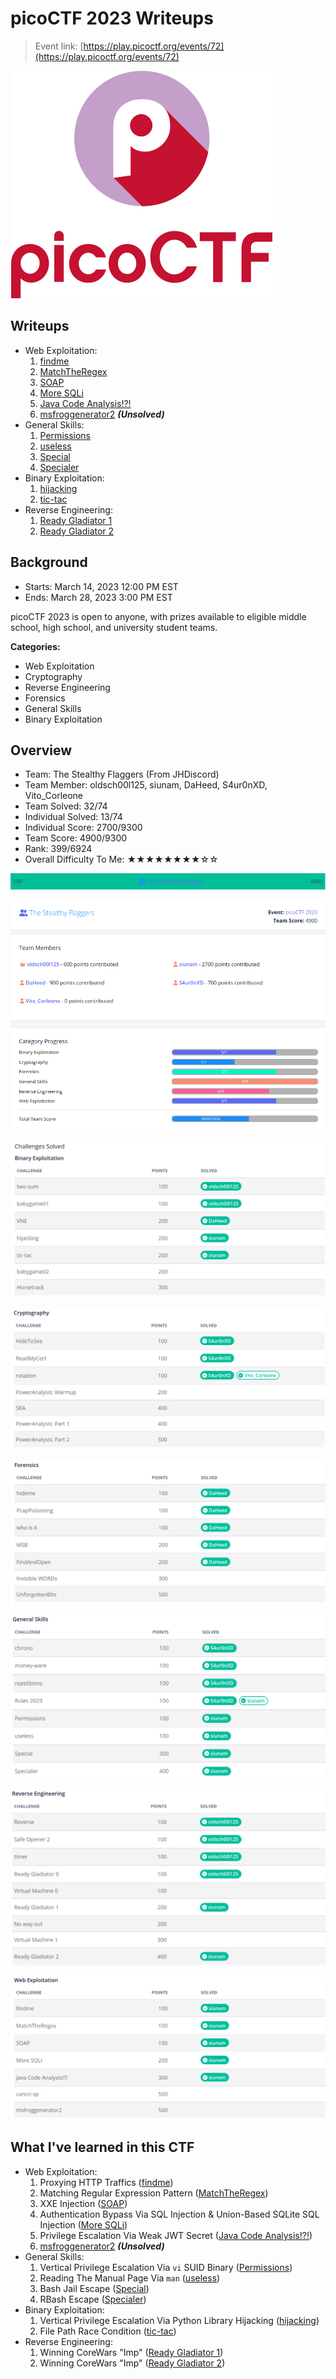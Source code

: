 # picoCTF 2023 Writeups

> Event link: [https://play.picoctf.org/events/72](https://play.picoctf.org/events/72)

![](https://raw.githubusercontent.com/siunam321/CTF-Writeups/main/picoCTF-2023/images/banner.svg)

## Writeups

- Web Exploitation:
    1. [findme](https://siunam321.github.io/ctf/picoCTF-2023/Web-Exploitation/findme/)
    2. [MatchTheRegex](https://siunam321.github.io/ctf/picoCTF-2023/Web-Exploitation/MatchTheRegex/)
    3. [SOAP](https://siunam321.github.io/ctf/picoCTF-2023/Web-Exploitation/SOAP/)
    4. [More SQLi](https://siunam321.github.io/ctf/picoCTF-2023/Web-Exploitation/More-SQLi/)
    5. [Java Code Analysis!?!](https://siunam321.github.io/ctf/picoCTF-2023/Web-Exploitation/Java-Code-Analysis!?!/)
    6. [msfroggenerator2](https://siunam321.github.io/ctf/picoCTF-2023/Web-Exploitation/msfroggenerator2/) ***(Unsolved)***
- General Skills:
    1. [Permissions](https://siunam321.github.io/ctf/picoCTF-2023/General-Skills/Permissions/)
    2. [useless](https://siunam321.github.io/ctf/picoCTF-2023/General-Skills/useless/)
    3. [Special](https://siunam321.github.io/ctf/picoCTF-2023/General-Skills/Special/)
    4. [Specialer](https://siunam321.github.io/ctf/picoCTF-2023/General-Skills/Specialer/)
- Binary Exploitation:
    1. [hijacking](https://siunam321.github.io/ctf/picoCTF-2023/Binary-Exploitation/hijacking/)
    2. [tic-tac](https://siunam321.github.io/ctf/picoCTF-2023/Binary-Exploitation/tic-tac/)
- Reverse Engineering:
    1. [Ready Gladiator 1](https://siunam321.github.io/ctf/picoCTF-2023/Reverse-Engineering/Ready-Gladiator-1/)
    2. [Ready Gladiator 2](https://siunam321.github.io/ctf/picoCTF-2023/Reverse-Engineering/Ready-Gladiator-2/)

## Background

- Starts: March 14, 2023 12:00 PM EST
- Ends: March 28, 2023 3:00 PM EST

picoCTF 2023 is open to anyone, with prizes available to eligible middle school, high school, and university student teams.

**Categories:**

- Web Exploitation
- Cryptography
- Reverse Engineering
- Forensics
- General Skills
- Binary Exploitation

## Overview

- Team: The Stealthy Flaggers (From JHDiscord)
- Team Member: oldsch00l125, siunam, DaHeed, S4ur0nXD, Vito_Corleone
- Team Solved: 32/74
- Individual Solved: 13/74
- Individual Score: 2700/9300
- Team Score: 4900/9300
- Rank: 399/6924
- Overall Difficulty To Me: ★★★★★★★★☆☆

![](https://raw.githubusercontent.com/siunam321/CTF-Writeups/main/picoCTF-2023/images/score0.png)

![](https://raw.githubusercontent.com/siunam321/CTF-Writeups/main/picoCTF-2023/images/score.png)

![](https://raw.githubusercontent.com/siunam321/CTF-Writeups/main/picoCTF-2023/images/solves1.png)

![](https://raw.githubusercontent.com/siunam321/CTF-Writeups/main/picoCTF-2023/images/solves2.png)

![](https://raw.githubusercontent.com/siunam321/CTF-Writeups/main/picoCTF-2023/images/solves3.png)

![](https://raw.githubusercontent.com/siunam321/CTF-Writeups/main/picoCTF-2023/images/solves4.png)

![](https://raw.githubusercontent.com/siunam321/CTF-Writeups/main/picoCTF-2023/images/solves5.png)

![](https://raw.githubusercontent.com/siunam321/CTF-Writeups/main/picoCTF-2023/images/solves6.png)

## What I've learned in this CTF

- Web Exploitation:
    1. Proxying HTTP Traffics ([findme](https://siunam321.github.io/ctf/picoCTF-2023/Web-Exploitation/findme/))
    2. Matching Regular Expression Pattern ([MatchTheRegex](https://siunam321.github.io/ctf/picoCTF-2023/Web-Exploitation/MatchTheRegex/))
    3. XXE Injection ([SOAP](https://siunam321.github.io/ctf/picoCTF-2023/Web-Exploitation/SOAP/))
    4. Authentication Bypass Via SQL Injection & Union-Based SQLite SQL Injection ([More SQLi](https://siunam321.github.io/ctf/picoCTF-2023/Web-Exploitation/More-SQLi/))
    5. Privilege Escalation Via Weak JWT Secret ([Java Code Analysis!?!](https://siunam321.github.io/ctf/picoCTF-2023/Web-Exploitation/Java-Code-Analysis/))
    6. [msfroggenerator2](https://siunam321.github.io/ctf/picoCTF-2023/Web-Exploitation/msfroggenerator2/) ***(Unsolved)***
- General Skills:
    1. Vertical Privilege Escalation Via `vi` SUID Binary ([Permissions](https://siunam321.github.io/ctf/picoCTF-2023/General-Skills/Permissions/))
    2. Reading The Manual Page Via `man` ([useless](https://siunam321.github.io/ctf/picoCTF-2023/General-Skills/useless/))
    3. Bash Jail Escape ([Special](https://siunam321.github.io/ctf/picoCTF-2023/General-Skills/Special/))
    4. RBash Escape ([Specialer](https://siunam321.github.io/ctf/picoCTF-2023/General-Skills/Specialer/))
- Binary Exploitation:
    1. Vertical Privilege Escalation Via Python Library Hijacking ([hijacking](https://siunam321.github.io/ctf/picoCTF-2023/Binary-Exploitation/hijacking/))
    2. File Path Race Condition ([tic-tac](https://siunam321.github.io/ctf/picoCTF-2023/Binary-Exploitation/tic-tac/))
- Reverse Engineering:
    1. Winning CoreWars "Imp" ([Ready Gladiator 1](https://siunam321.github.io/ctf/picoCTF-2023/Reverse-Engineering/Ready-Gladiator-1/))
    2. Winning CoreWars "Imp" ([Ready Gladiator 2](https://siunam321.github.io/ctf/picoCTF-2023/Reverse-Engineering/Ready-Gladiator-2/))